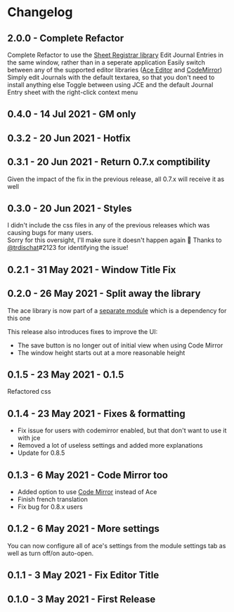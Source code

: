 # Changelog

## 2.0.0 - Complete Refactor

Complete Refactor to use the [Sheet Registrar library](https://github.com/League-of-Foundry-Developers/document-sheet-registrar/)
Edit Journal Entries in the same window, rather than in a seperate application
Easily switch between any of the supported editor libraries ([Ace Editor](https://github.com/arcanistzed/acelib) and [CodeMirror](https://github.com/League-of-Foundry-Developers/codemirror-lib))
Simply edit Journals with the default textarea, so that you don't need to install anything else
Toggle between using JCE and the default Journal Entry sheet with the right-click context menu

## 0.4.0 - 14 Jul 2021 - GM only

## 0.3.2 - 20 Jun 2021 - Hotfix

## 0.3.1 - 20 Jun 2021 - Return 0.7.x comptibility

Given the impact of the fix in the previous release, all 0.7.x will receive it as well

## 0.3.0 - 20 Jun 2021 - Styles

I didn't include the css files in any of the previous releases which was causing bugs for many users.  
Sorry for this oversight, I'll make sure it doesn't happen again 🤣
Thanks to [@trdischat](https://github.com/trdischat)#2123 for identifying the issue!

## 0.2.1 - 31 May 2021 - Window Title Fix

## 0.2.0 - 26 May 2021 - Split away the library

The ace library is now part of a [separate module](https://github.com/arcanistzed/acelib) which is a dependency for this one

This release also introduces fixes to improve the UI:

* The save button is no longer out of initial view when using Code Mirror
* The window height starts out at a more reasonable height

## 0.1.5 - 23 May 2021 - 0.1.5

Refactored css

## 0.1.4 - 23 May 2021 - Fixes & formatting

* Fix issue for users with codemirror enabled, but that don't want to use it with jce
* Removed a lot of useless settings and added more explanations
* Update for 0.8.5

## 0.1.3 - 6 May 2021 - Code Mirror too

* Added option to use [Code Mirror](https://github.com/League-of-Foundry-Developers/codemirror-lib) instead of Ace
* Finish french translation
* Fix bug for 0.8.x users

## 0.1.2 - 6 May 2021 - More settings

You can now configure all of ace's settings from the module settings tab as well as turn off/on auto-open.

## 0.1.1 - 3 May 2021 - Fix Editor Title

## 0.1.0 - 3 May 2021 - First Release
